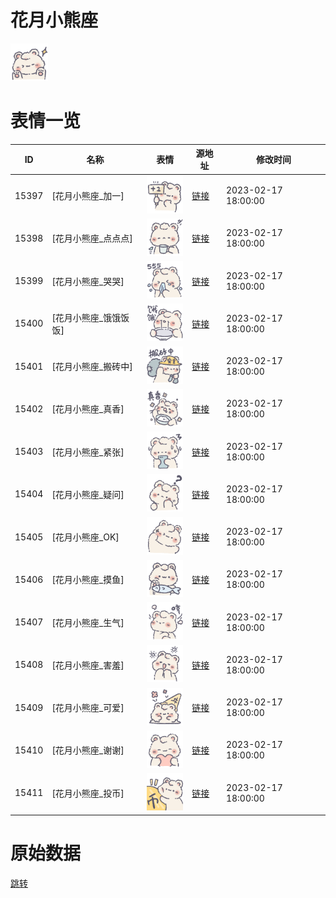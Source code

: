 # 花月小熊座

<img src="./cover.png" height="60" alt="cover" />

# 表情一览

|ID|名称|表情|源地址|修改时间|
|----|----|----|----|----|
|15397|[花月小熊座_加一]|<img src="./pic/015397_%5B花月小熊座_加一%5D.png" height="60" alt="加一"/>|[链接](https://i0.hdslb.com/bfs/garb/63ccd3c2586c54336c70b00a12c4a8387272eab6.png)|2023-02-17 18:00:00|
|15398|[花月小熊座_点点点]|<img src="./pic/015398_%5B花月小熊座_点点点%5D.png" height="60" alt="点点点"/>|[链接](https://i0.hdslb.com/bfs/garb/3c55da92e665f20748f112d7fa28a7c8f1cddd8e.png)|2023-02-17 18:00:00|
|15399|[花月小熊座_哭哭]|<img src="./pic/015399_%5B花月小熊座_哭哭%5D.png" height="60" alt="哭哭"/>|[链接](https://i0.hdslb.com/bfs/garb/06fa37b179428036dea870e623a792bdf3c41441.png)|2023-02-17 18:00:00|
|15400|[花月小熊座_饿饿饭饭]|<img src="./pic/015400_%5B花月小熊座_饿饿饭饭%5D.png" height="60" alt="饿饿饭饭"/>|[链接](https://i0.hdslb.com/bfs/garb/102ecf459d120fc58f0ddcd721722786220c5d4e.png)|2023-02-17 18:00:00|
|15401|[花月小熊座_搬砖中]|<img src="./pic/015401_%5B花月小熊座_搬砖中%5D.png" height="60" alt="搬砖中"/>|[链接](https://i0.hdslb.com/bfs/garb/3b3fb544f640305df665f8fc0bd7f596d60371dc.png)|2023-02-17 18:00:00|
|15402|[花月小熊座_真香]|<img src="./pic/015402_%5B花月小熊座_真香%5D.png" height="60" alt="真香"/>|[链接](https://i0.hdslb.com/bfs/garb/a05d6c2ce374799f37070166bcf781450ddf9bfc.png)|2023-02-17 18:00:00|
|15403|[花月小熊座_紧张]|<img src="./pic/015403_%5B花月小熊座_紧张%5D.png" height="60" alt="紧张"/>|[链接](https://i0.hdslb.com/bfs/garb/056f42b29c6279026f5be14a3a20aa5687bfe73d.png)|2023-02-17 18:00:00|
|15404|[花月小熊座_疑问]|<img src="./pic/015404_%5B花月小熊座_疑问%5D.png" height="60" alt="疑问"/>|[链接](https://i0.hdslb.com/bfs/garb/5472a2bfeb9b1e074460f062c7b9e01adff4318a.png)|2023-02-17 18:00:00|
|15405|[花月小熊座_OK]|<img src="./pic/015405_%5B花月小熊座_OK%5D.png" height="60" alt="OK"/>|[链接](https://i0.hdslb.com/bfs/garb/beb43ee476fe0b507a6058c6fbb6af1c87d1d8ad.png)|2023-02-17 18:00:00|
|15406|[花月小熊座_摸鱼]|<img src="./pic/015406_%5B花月小熊座_摸鱼%5D.png" height="60" alt="摸鱼"/>|[链接](https://i0.hdslb.com/bfs/garb/63ea1c76b644c83347a4471bb42b0aabf1f0a13f.png)|2023-02-17 18:00:00|
|15407|[花月小熊座_生气]|<img src="./pic/015407_%5B花月小熊座_生气%5D.png" height="60" alt="生气"/>|[链接](https://i0.hdslb.com/bfs/garb/231e4a3fdaaf2c6f107404a2ef3a73a4f8b2e619.png)|2023-02-17 18:00:00|
|15408|[花月小熊座_害羞]|<img src="./pic/015408_%5B花月小熊座_害羞%5D.png" height="60" alt="害羞"/>|[链接](https://i0.hdslb.com/bfs/garb/44d705127b2d1dd8e33a61ecefb88e1113dd6703.png)|2023-02-17 18:00:00|
|15409|[花月小熊座_可爱]|<img src="./pic/015409_%5B花月小熊座_可爱%5D.png" height="60" alt="可爱"/>|[链接](https://i0.hdslb.com/bfs/garb/a1c3ab4cd0723954d1643d21333799d0862b2e4b.png)|2023-02-17 18:00:00|
|15410|[花月小熊座_谢谢]|<img src="./pic/015410_%5B花月小熊座_谢谢%5D.png" height="60" alt="谢谢"/>|[链接](https://i0.hdslb.com/bfs/garb/27ea64d7dcba7bf398ce4f9acd2312564a77e1da.png)|2023-02-17 18:00:00|
|15411|[花月小熊座_投币]|<img src="./pic/015411_%5B花月小熊座_投币%5D.png" height="60" alt="投币"/>|[链接](https://i0.hdslb.com/bfs/garb/0add44153b530a918b37665e9336ef9313b46a46.png)|2023-02-17 18:00:00|

# 原始数据

[跳转](./raw.json)

